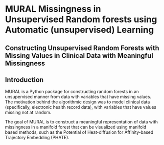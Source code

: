 # **MURAL** Missingness in Unsupervised Random forests using Automatic (unsupervised) Learning 

## Constructing Unsupervised Random Forests with Missing Values in Clinical Data with Meaningful Missingness

## Introduction
MURAL is a Python package for constructing random forests in an unsupervised manner from data with variables that have missing values. The motivation behind the algorithmic design was to model clinical data (specifically, electronic health record data), with variables that have values missing not at random. 

The goal of MURAL is to construct a meaningful representation of data with missingness in a manifold forest that can be visualized using manifold based methods, such as the Potential of Heat-diffusion for Affinity-based Trajectory Embedding (PHATE). 

